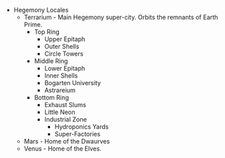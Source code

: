 - Hegemony Locales 
	- Terrarium - Main Hegemony super-city. Orbits the remnants of  Earth Prime. 
		- Top Ring
			- Upper Epitaph
			- Outer Shells 
			- Circle Towers
		- Middle Ring
			- Lower Epitaph 
			- Inner Shells 
			- Bogarten University
			- Astrareium 
		- Bottom Ring 
			- Exhaust Slums 
			- Little Neon
			- Industrial Zone
				- Hydroponics Yards 
				- Super-Factories
	- Mars - Home of the Dwaurves 
	- Venus - Home of the Elves. 